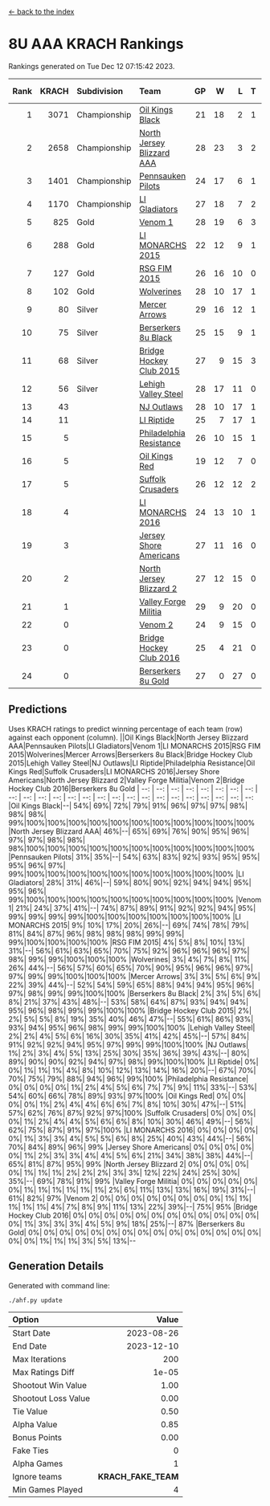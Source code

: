 [<- back to the index](readme.md)
# 8U AAA KRACH Rankings
Rankings generated on Tue Dec 12 07:15:42 2023.

Rank|KRACH|Subdivision|Team|GP|W|L|T|OTW|OTL|SoS|Exp Wins|Win Diff
---:|---:|:---|:---|---:|---:|---:|---:|---:|---:|---:|---:|---:
1|3071|Championship|[Oil Kings Black](https://gamesheetstats.com/seasons/3659/teams/140206/schedule)|21|18|2|1|1|0|528|19.3|-0.0
2|2658|Championship|[North Jersey Blizzard AAA](https://gamesheetstats.com/seasons/3659/teams/140205/schedule)|28|23|3|2|0|0|561|24.8|-0.0
3|1401|Championship|[Pennsauken Pilots](https://gamesheetstats.com/seasons/3659/teams/140208/schedule)|24|17|6|1|0|0|857|18.3|-0.0
4|1170|Championship|[LI Gladiators](https://gamesheetstats.com/seasons/3659/teams/140201/schedule)|27|18|7|2|1|0|944|19.8|-0.0
5|825|Gold|[Venom 1](https://gamesheetstats.com/seasons/3659/teams/140213/schedule)|28|19|6|3|1|1|715|21.3|-0.0
6|288|Gold|[LI MONARCHS 2015](https://gamesheetstats.com/seasons/3659/teams/140198/schedule)|22|12|9|1|0|0|691|13.3|-0.0
7|127|Gold|[RSG FIM 2015](https://gamesheetstats.com/seasons/3659/teams/140210/schedule)|26|16|10|0|0|1|581|16.8|-0.0
8|102|Gold|[Wolverines](https://gamesheetstats.com/seasons/3659/teams/140215/schedule)|28|10|17|1|0|1|918|11.3|-0.0
9|80|Silver|[Mercer Arrows](https://gamesheetstats.com/seasons/3659/teams/140202/schedule)|29|16|12|1|2|1|321|17.3|-0.0
10|75|Silver|[Berserkers 8u Black](https://gamesheetstats.com/seasons/3659/teams/140192/schedule)|25|15|9|1|0|0|337|16.3|-0.0
11|68|Silver|[Bridge Hockey Club 2015](https://gamesheetstats.com/seasons/3659/teams/140194/schedule)|27|9|15|3|1|3|575|11.3|-0.0
12|56|Silver|[Lehigh Valley Steel](https://gamesheetstats.com/seasons/3659/teams/140197/schedule)|28|17|11|0|2|0|416|17.8|-0.0
13|43||[NJ Outlaws](https://gamesheetstats.com/seasons/3659/teams/140203/schedule)|28|10|17|1|1|2|691|11.3|-0.0
14|11||[LI Riptide](https://gamesheetstats.com/seasons/3659/teams/140200/schedule)|25|7|17|1|0|0|551|8.4|0.0
15|5||[Philadelphia Resistance](https://gamesheetstats.com/seasons/3659/teams/140209/schedule)|26|10|15|1|0|0|140|11.4|0.0
16|5||[Oil Kings Red](https://gamesheetstats.com/seasons/3659/teams/140207/schedule)|19|12|7|0|0|0|15|12.9|0.0
17|5||[Suffolk Crusaders](https://gamesheetstats.com/seasons/3659/teams/140211/schedule)|26|12|12|2|2|1|69|13.9|0.0
18|4||[LI MONARCHS 2016](https://gamesheetstats.com/seasons/3659/teams/140199/schedule)|24|13|10|1|1|0|16|14.4|0.0
19|3||[Jersey Shore Americans](https://gamesheetstats.com/seasons/3659/teams/140196/schedule)|27|11|16|0|0|2|100|11.9|0.0
20|2||[North Jersey Blizzard 2](https://gamesheetstats.com/seasons/3659/teams/140204/schedule)|27|12|15|0|2|2|15|12.9|0.0
21|1||[Valley Forge Militia](https://gamesheetstats.com/seasons/3659/teams/140212/schedule)|29|9|20|0|0|1|122|9.9|0.0
22|0||[Venom 2](https://gamesheetstats.com/seasons/3659/teams/140214/schedule)|24|9|15|0|1|0|6|9.9|0.0
23|0||[Bridge Hockey Club 2016](https://gamesheetstats.com/seasons/3659/teams/140195/schedule)|25|4|21|0|0|0|9|4.9|0.0
24|0||[Berserkers 8u Gold](https://gamesheetstats.com/seasons/3659/teams/140193/schedule)|27|0|27|0|0|0|7|0.9|0.0

## Predictions
Uses KRACH ratings to predict winning percentage of each team (row) against each opponent (column).
||Oil Kings Black|North Jersey Blizzard AAA|Pennsauken Pilots|LI Gladiators|Venom 1|LI MONARCHS 2015|RSG FIM 2015|Wolverines|Mercer Arrows|Berserkers 8u Black|Bridge Hockey Club 2015|Lehigh Valley Steel|NJ Outlaws|LI Riptide|Philadelphia Resistance|Oil Kings Red|Suffolk Crusaders|LI MONARCHS 2016|Jersey Shore Americans|North Jersey Blizzard 2|Valley Forge Militia|Venom 2|Bridge Hockey Club 2016|Berserkers 8u Gold
| --: | --: | --: | --: | --: | --: | --: | --: | --: | --: | --: | --: | --: | --: | --: | --: | --: | --: | --: | --: | --: | --: | --: | --: | --: 
|Oil Kings Black|--| 54%| 69%| 72%| 79%| 91%| 96%| 97%| 97%| 98%| 98%| 98%| 99%|100%|100%|100%|100%|100%|100%|100%|100%|100%|100%|100%
|North Jersey Blizzard AAA| 46%|--| 65%| 69%| 76%| 90%| 95%| 96%| 97%| 97%| 98%| 98%| 98%|100%|100%|100%|100%|100%|100%|100%|100%|100%|100%|100%
|Pennsauken Pilots| 31%| 35%|--| 54%| 63%| 83%| 92%| 93%| 95%| 95%| 95%| 96%| 97%| 99%|100%|100%|100%|100%|100%|100%|100%|100%|100%|100%
|LI Gladiators| 28%| 31%| 46%|--| 59%| 80%| 90%| 92%| 94%| 94%| 95%| 95%| 96%| 99%|100%|100%|100%|100%|100%|100%|100%|100%|100%|100%
|Venom 1| 21%| 24%| 37%| 41%|--| 74%| 87%| 89%| 91%| 92%| 92%| 94%| 95%| 99%| 99%| 99%| 99%|100%|100%|100%|100%|100%|100%|100%
|LI MONARCHS 2015|  9%| 10%| 17%| 20%| 26%|--| 69%| 74%| 78%| 79%| 81%| 84%| 87%| 96%| 98%| 98%| 98%| 99%| 99%| 99%|100%|100%|100%|100%
|RSG FIM 2015|  4%|  5%|  8%| 10%| 13%| 31%|--| 56%| 61%| 63%| 65%| 70%| 75%| 92%| 96%| 96%| 96%| 97%| 98%| 99%| 99%|100%|100%|100%
|Wolverines|  3%|  4%|  7%|  8%| 11%| 26%| 44%|--| 56%| 57%| 60%| 65%| 70%| 90%| 95%| 96%| 96%| 97%| 97%| 99%| 99%|100%|100%|100%
|Mercer Arrows|  3%|  3%|  5%|  6%|  9%| 22%| 39%| 44%|--| 52%| 54%| 59%| 65%| 88%| 94%| 94%| 95%| 96%| 97%| 98%| 99%| 99%|100%|100%
|Berserkers 8u Black|  2%|  3%|  5%|  6%|  8%| 21%| 37%| 43%| 48%|--| 53%| 58%| 64%| 87%| 93%| 94%| 94%| 95%| 96%| 98%| 99%| 99%|100%|100%
|Bridge Hockey Club 2015|  2%|  2%|  5%|  5%|  8%| 19%| 35%| 40%| 46%| 47%|--| 55%| 61%| 86%| 93%| 93%| 94%| 95%| 96%| 98%| 99%| 99%|100%|100%
|Lehigh Valley Steel|  2%|  2%|  4%|  5%|  6%| 16%| 30%| 35%| 41%| 42%| 45%|--| 57%| 84%| 91%| 92%| 92%| 94%| 95%| 97%| 99%| 99%|100%|100%
|NJ Outlaws|  1%|  2%|  3%|  4%|  5%| 13%| 25%| 30%| 35%| 36%| 39%| 43%|--| 80%| 89%| 90%| 90%| 92%| 94%| 97%| 98%| 99%|100%|100%
|LI Riptide|  0%|  0%|  1%|  1%|  1%|  4%|  8%| 10%| 12%| 13%| 14%| 16%| 20%|--| 67%| 70%| 70%| 75%| 79%| 88%| 94%| 96%| 99%|100%
|Philadelphia Resistance|  0%|  0%|  0%|  0%|  1%|  2%|  4%|  5%|  6%|  7%|  7%|  9%| 11%| 33%|--| 53%| 54%| 60%| 66%| 78%| 89%| 93%| 97%|100%
|Oil Kings Red|  0%|  0%|  0%|  0%|  1%|  2%|  4%|  4%|  6%|  6%|  7%|  8%| 10%| 30%| 47%|--| 51%| 57%| 62%| 76%| 87%| 92%| 97%|100%
|Suffolk Crusaders|  0%|  0%|  0%|  0%|  1%|  2%|  4%|  4%|  5%|  6%|  6%|  8%| 10%| 30%| 46%| 49%|--| 56%| 62%| 75%| 87%| 91%| 97%|100%
|LI MONARCHS 2016|  0%|  0%|  0%|  0%|  0%|  1%|  3%|  3%|  4%|  5%|  5%|  6%|  8%| 25%| 40%| 43%| 44%|--| 56%| 70%| 84%| 89%| 96%| 99%
|Jersey Shore Americans|  0%|  0%|  0%|  0%|  0%|  1%|  2%|  3%|  3%|  4%|  4%|  5%|  6%| 21%| 34%| 38%| 38%| 44%|--| 65%| 81%| 87%| 95%| 99%
|North Jersey Blizzard 2|  0%|  0%|  0%|  0%|  0%|  1%|  1%|  1%|  2%|  2%|  2%|  3%|  3%| 12%| 22%| 24%| 25%| 30%| 35%|--| 69%| 78%| 91%| 99%
|Valley Forge Militia|  0%|  0%|  0%|  0%|  0%|  0%|  1%|  1%|  1%|  1%|  1%|  1%|  2%|  6%| 11%| 13%| 13%| 16%| 19%| 31%|--| 61%| 82%| 97%
|Venom 2|  0%|  0%|  0%|  0%|  0%|  0%|  0%|  0%|  1%|  1%|  1%|  1%|  1%|  4%|  7%|  8%|  9%| 11%| 13%| 22%| 39%|--| 75%| 95%
|Bridge Hockey Club 2016|  0%|  0%|  0%|  0%|  0%|  0%|  0%|  0%|  0%|  0%|  0%|  0%|  0%|  1%|  3%|  3%|  3%|  4%|  5%|  9%| 18%| 25%|--| 87%
|Berserkers 8u Gold|  0%|  0%|  0%|  0%|  0%|  0%|  0%|  0%|  0%|  0%|  0%|  0%|  0%|  0%|  0%|  0%|  0%|  1%|  1%|  1%|  3%|  5%| 13%|--

## Generation Details

Generated with command line:
```
./ahf.py update
```

| Option | Value |
| :----- | ----: |
| Start Date | 2023-08-26 |
| End Date | 2023-12-10 |
| Max Iterations | 200 |
| Max Ratings Diff | 1e-05 |
| Shootout Win Value | 1.00 |
| Shootout Loss Value | 0.00 |
| Tie Value | 0.50 |
| Alpha Value | 0.85 |
| Bonus Points | 0.00 |
| Fake Ties | 0 |
| Alpha Games | 1 |
| Ignore teams | __KRACH_FAKE_TEAM__ |
| Min Games Played | 4 |

